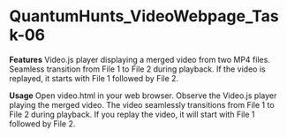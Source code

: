 # QuantumHunts_VideoWebpage_Task-06

**Features**
Video.js player displaying a merged video from two MP4 files.
Seamless transition from File 1 to File 2 during playback.
If the video is replayed, it starts with File 1 followed by File 2.

**Usage**
Open video.html in your web browser.
Observe the Video.js player playing the merged video.
The video seamlessly transitions from File 1 to File 2 during playback.
If you replay the video, it will start with File 1 followed by File 2.
